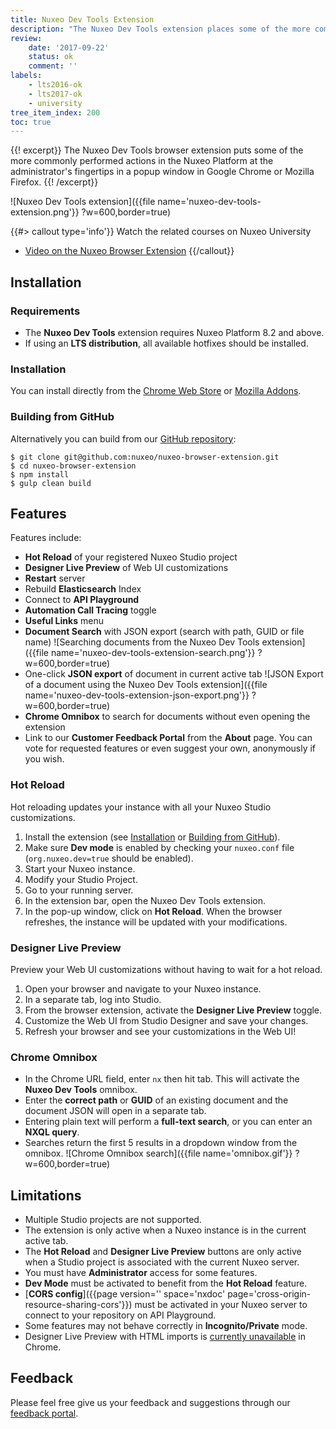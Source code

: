 ```yaml
---
title: Nuxeo Dev Tools Extension
description: "The Nuxeo Dev Tools extension places some of the more commonly performed actions in the Nuxeo Platform at the administrator's fingertips in a convenient browser popup window."
review:
    date: '2017-09-22'
    status: ok
    comment: ''
labels:
    - lts2016-ok
    - lts2017-ok  
    - university
tree_item_index: 200
toc: true
---
```

{{! excerpt}}
The Nuxeo Dev Tools browser extension puts some of the more commonly performed actions in the Nuxeo Platform at the administrator's fingertips in a popup window in Google Chrome or Mozilla Firefox.
{{! /excerpt}}

![Nuxeo Dev Tools extension]({{file name='nuxeo-dev-tools-extension.png'}} ?w=600,border=true)

{{#> callout type='info'}}
Watch the related courses on Nuxeo University
- [Video on the Nuxeo Browser Extension](https://university.hyland.com/courses/e4037)
{{/callout}}

## Installation

### Requirements

- The **Nuxeo Dev Tools** extension requires Nuxeo Platform 8.2 and above.
- If using an **LTS distribution**, all available hotfixes should be installed.

### Installation

You can install directly from the [Chrome Web Store](https://chrome.google.com/webstore/detail/nuxeo-extension/kncphbjdicjganncpalklkllihdidcmh) or [Mozilla Addons](https://addons.mozilla.org/en-US/firefox/addon/nuxeo-dev-tools/).

### Building from GitHub

Alternatively you can build from our [GitHub repository](https://github.com/nuxeo/nuxeo-browser-extension):

```
$ git clone git@github.com:nuxeo/nuxeo-browser-extension.git
$ cd nuxeo-browser-extension
$ npm install
$ gulp clean build
```

## Features

Features include:
- **Hot Reload** of your registered Nuxeo Studio project
- **Designer Live Preview** of Web UI customizations
- **Restart** server
- Rebuild **Elasticsearch** Index
- Connect to **API Playground**
- **Automation Call Tracing** toggle
- **Useful Links** menu
- **Document Search** with JSON export (search with path, GUID or file name)
    ![Searching documents from the Nuxeo Dev Tools extension]({{file name='nuxeo-dev-tools-extension-search.png'}} ?w=600,border=true)
- One-click **JSON export** of document in current active tab
    ![JSON Export of a document using the Nuxeo Dev Tools extension]({{file name='nuxeo-dev-tools-extension-json-export.png'}} ?w=600,border=true)
- **Chrome Omnibox** to search for documents without even opening the extension
- Link to our **Customer Feedback Portal** from the **About** page. You can vote for requested features or even suggest your own, anonymously if you wish.

### Hot Reload

Hot reloading updates your instance with all your Nuxeo Studio customizations.

1. Install the extension (see [Installation](#installation) or [Building from GitHub](#building-from-github)).
1. Make sure **Dev mode** is enabled by checking your `nuxeo.conf` file (`org.nuxeo.dev=true` should be enabled).
1. Start your Nuxeo instance.</br>
1. Modify your Studio Project.
1. Go to your running server.
1. In the extension bar, open the Nuxeo Dev Tools extension.
1. In the pop-up window, click on **Hot Reload**. When the browser refreshes, the instance will be updated with your modifications.

### Designer Live Preview

Preview your Web UI customizations without having to wait for a hot reload.

1. Open your browser and navigate to your Nuxeo instance.
1. In a separate tab, log into Studio.
1. From the browser extension, activate the **Designer Live Preview** toggle.
1. Customize the Web UI from Studio Designer and save your changes.
1. Refresh your browser and see your customizations in the Web UI!

### Chrome Omnibox

- In the Chrome URL field, enter `nx` then hit tab. This will activate the **Nuxeo Dev Tools** omnibox.
- Enter the **correct path** or **GUID** of an existing document and the document JSON will open in a separate tab.
- Entering plain text will perform a **full-text search**, or you can enter an **NXQL query**.
- Searches return the first 5 results in a dropdown window from the omnibox.
  ![Chrome Omnibox search]({{file name='omnibox.gif'}} ?w=600,border=true)

## Limitations

- Multiple Studio projects are not supported.
- The extension is only active when a Nuxeo instance is in the current active tab.
- The **Hot Reload** and **Designer Live Preview** buttons are only active when a Studio project is associated with the current Nuxeo server.
- You must have **Administrator** access for some features.
- **Dev Mode** must be activated to benefit from the **Hot Reload** feature.
- [**CORS config**]({{page version='' space='nxdoc' page='cross-origin-resource-sharing-cors'}}) must be activated in your Nuxeo server to connect to your repository on API Playground.
- Some features may not behave correctly in **Incognito/Private** mode.
- Designer Live Preview with HTML imports is [currently unavailable](https://bugs.chromium.org/p/chromium/issues/detail?id=803115) in Chrome.

## Feedback

Please feel free give us your feedback and suggestions through our [feedback portal](https://portal.prodpad.com/40c295d6-739d-11e7-9e52-06df22ffaf6f).
